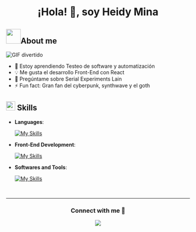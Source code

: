 <p align="center"> 
<h1 align="center"> ¡Hola! 👋, soy Heidy Mina</h1>
</p>
	
## <img src = "[https://user-images.githubusercontent.com/64439609/213525571-a0b12213-7e89-48df-a45f-153c78f3cf5e.png](https://66.media.tumblr.com/tumblr_ma10sbRx8L1rfjowdo1_500.gif)" width =40px>**About me**
![GIF divertido]([https://ejemplo.com/mi-gif.gif](https://66.media.tumblr.com/tumblr_ma10sbRx8L1rfjowdo1_500.gif))


- 🌱 Estoy aprendiendo Testeo de software y automatización
- 💡 Me gusta el desarrollo Front-End con React
- 💬 Pregúntame sobre Serial Experiments Lain
- ⚡ Fun fact: Gran fan del cyberpunk, synthwave y el goth


## <img src="https://media2.giphy.com/media/QssGEmpkyEOhBCb7e1/giphy.gif?cid=ecf05e47a0n3gi1bfqntqmob8g9aid1oyj2wr3ds3mg700bl&rid=giphy.gif" width ="25"><b> Skills</b>

<p align="center">

- **Languages**:
  
  [![My Skills](https://skillicons.dev/icons?i=java,scala)](https://skillicons.dev)
  
- **Front-End Development**:

   [![My Skills](https://skillicons.dev/icons?i=react,js,css,html,threejs,vite)](https://skillicons.dev)

- **Softwares and Tools**:

   [![My Skills](https://skillicons.dev/icons?i=vscode,git,github,selenium,docker,nodejs,aws)](https://skillicons.dev)


<br>
</p>

</div>



-----

<h3 align="center" >Connect with me 🤝 </h3>

<p align="center">
  <a href="https://skillicons.dev">
    <img src="https://skillicons.dev/icons?i=linkedin,gmail" />
  </a>
</p>


	

</div>
